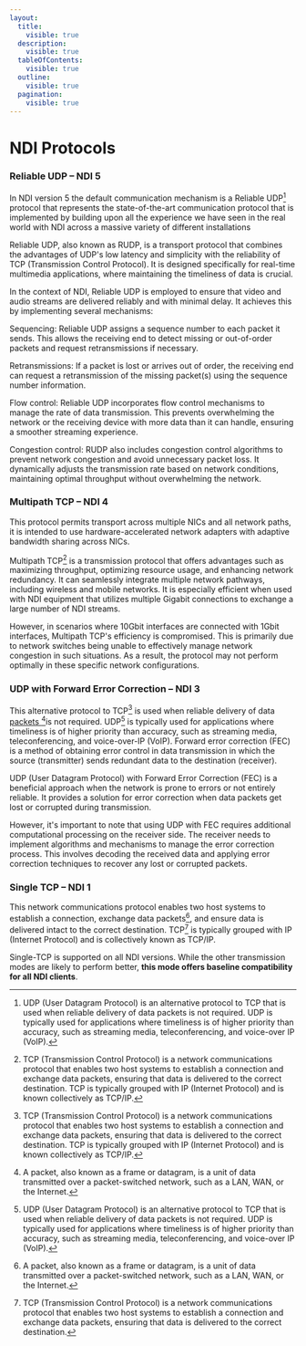 ```yaml
---
layout:
  title:
    visible: true
  description:
    visible: true
  tableOfContents:
    visible: true
  outline:
    visible: true
  pagination:
    visible: true
---
```


# NDI Protocols

### Reliable UDP – NDI 5

In NDI version 5 the default communication mechanism is a Reliable UDP[^1] protocol that represents the state-of-the-art communication protocol that is implemented by building upon all the experience we have seen in the real world with NDI across a massive variety of different installations

Reliable UDP, also known as RUDP, is a transport protocol that combines the advantages of UDP's low latency and simplicity with the reliability of TCP (Transmission Control Protocol). It is designed specifically for real-time multimedia applications, where maintaining the timeliness of data is crucial.

In the context of NDI, Reliable UDP is employed to ensure that video and audio streams are delivered reliably and with minimal delay. It achieves this by implementing several mechanisms:

Sequencing: Reliable UDP assigns a sequence number to each packet it sends. This allows the receiving end to detect missing or out-of-order packets and request retransmissions if necessary.

Retransmissions: If a packet is lost or arrives out of order, the receiving end can request a retransmission of the missing packet(s) using the sequence number information.

Flow control: Reliable UDP incorporates flow control mechanisms to manage the rate of data transmission. This prevents overwhelming the network or the receiving device with more data than it can handle, ensuring a smoother streaming experience.

Congestion control: RUDP also includes congestion control algorithms to prevent network congestion and avoid unnecessary packet loss. It dynamically adjusts the transmission rate based on network conditions, maintaining optimal throughput without overwhelming the network.

### Multipath TCP – NDI 4

This protocol permits transport across multiple NICs and all network paths, it is intended to use hardware-accelerated network adapters with adaptive bandwidth sharing across NICs.

Multipath TCP[^2] is a transmission protocol that offers advantages such as maximizing throughput, optimizing resource usage, and enhancing network redundancy. It can seamlessly integrate multiple network pathways, including wireless and mobile networks. It is especially efficient when used with NDI equipment that utilizes multiple Gigabit connections to exchange a large number of NDI streams.

However, in scenarios where 10Gbit interfaces are connected with 1Gbit interfaces, Multipath TCP's efficiency is compromised. This is primarily due to network switches being unable to effectively manage network congestion in such situations. As a result, the protocol may not perform optimally in these specific network configurations.

### UDP with Forward Error Correction – NDI 3

This alternative protocol to TCP[^3] is used when reliable delivery of data [packets ](#user-content-fn-4)[^4]is not required. UDP[^5] is typically used for applications where timeliness is of higher priority than accuracy, such as streaming media, teleconferencing, and voice-over-IP (VoIP). Forward error correction (FEC) is a method of obtaining error control in data transmission in which the source (transmitter) sends redundant data to the destination (receiver).

UDP (User Datagram Protocol) with Forward Error Correction (FEC) is a beneficial approach when the network is prone to errors or not entirely reliable. It provides a solution for error correction when data packets get lost or corrupted during transmission.

However, it's important to note that using UDP with FEC requires additional computational processing on the receiver side. The receiver needs to implement algorithms and mechanisms to manage the error correction process. This involves decoding the received data and applying error correction techniques to recover any lost or corrupted packets.

### Single TCP – NDI 1

This network communications protocol enables two host systems to establish a connection, exchange data packets[^6], and ensure data is delivered intact to the correct destination. TCP[^7] is typically grouped with IP (Internet Protocol) and is collectively known as TCP/IP.

Single-TCP is supported on all NDI versions. While the other transmission modes are likely to perform better, **this mode offers baseline compatibility for all NDI clients**.

[^1]: UDP (User Datagram Protocol) is an alternative protocol to TCP that is used when reliable delivery of data packets is not required. UDP is typically used for applications where timeliness is of higher priority than accuracy, such as streaming media, teleconferencing, and voice-over IP (VoIP).

[^2]: TCP (Transmission Control Protocol) is a network communications protocol that enables two host systems to establish a connection and exchange data packets, ensuring that data is delivered to the correct destination. TCP is typically grouped with IP (Internet Protocol) and is known collectively as TCP/IP.

[^3]: TCP (Transmission Control Protocol) is a network communications protocol that enables two host systems to establish a connection and exchange data packets, ensuring that data is delivered to the correct destination. TCP is typically grouped with IP (Internet Protocol) and is known collectively as TCP/IP.

[^4]: A packet, also known as a frame or datagram, is a unit of data transmitted over a packet-switched network, such as a LAN, WAN, or the Internet.

[^5]: UDP (User Datagram Protocol) is an alternative protocol to TCP that is used when reliable delivery of data packets is not required. UDP is typically used for applications where timeliness is of higher priority than accuracy, such as streaming media, teleconferencing, and voice-over IP (VoIP).

[^6]: A packet, also known as a frame or datagram, is a unit of data transmitted over a packet-switched network, such as a LAN, WAN, or the Internet.

[^7]: TCP (Transmission Control Protocol) is a network communications protocol that enables two host systems to establish a connection and exchange data packets, ensuring that data is delivered to the correct destination.
